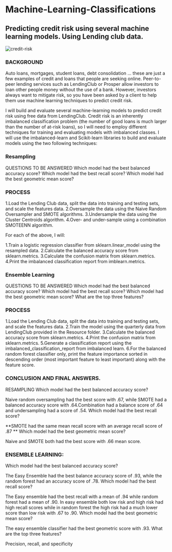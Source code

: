 # Machine-Learning-Classifications

## Predicting credit risk using several machine learning models. Using Lending club data.

![credit-risk](Image/credit-risk.jpg)

### BACKGROUND
Auto loans, mortgages, student loans, debt consolidation ... these are just a few examples of credit and loans that people are seeking online. Peer-to-peer lending services such as LendingClub or Prosper allow investors to loan other people money without the use of a bank. However, investors always want to mitigate risk, so you have been asked by a client to help them use machine learning techniques to predict credit risk.

I will build and evaluate several machine-learning models to predict credit risk using free data from LendingClub. Credit risk is an inherently imbalanced classification problem (the number of good loans is much larger than the number of at-risk loans), so I will need to employ different techniques for training and evaluating models with imbalanced classes. I will use the imbalanced-learn and Scikit-learn libraries to build and evaluate models using the two following techniques:

### Resampling
QUESTIONS TO BE ANSWERED
Which model had the best balanced accuracy score? Which model had the best recall score? Which model had the best geometric mean score?

### PROCESS
1.Load the Lending Club data, split the data into training and testing sets, and scale the features data. 2.Oversample the data using the Naive Random Oversampler and SMOTE algorithms. 3.Undersample the data using the Cluster Centroids algorithm. 4.Over- and under-sample using a combination SMOTEENN algorithm.

For each of the above, I will:

1.Train a logistic regression classifier from sklearn.linear_model using the resampled data. 2.Calculate the balanced accuracy score from sklearn.metrics. 3.Calculate the confusion matrix from sklearn.metrics. 4.Print the imbalanced classification report from imblearn.metrics.

### Ensemble Learning
QUESTIONS TO BE ANSWERED
Which model had the best balanced accuracy score? Which model had the best recall score? Which model had the best geometric mean score? What are the top three features?

### PROCESS
1.Load the Lending Club data, split the data into training and testing sets, and scale the features data. 2.Train the model using the quarterly data from LendingClub provided in the Resource folder. 3.Calculate the balanced accuracy score from sklearn.metrics. 4.Print the confusion matrix from sklearn.metrics. 5.Generate a classification report using the imbalanced_classification_report from imbalanced learn. 6.For the balanced random forest classifier only, print the feature importance sorted in descending order (most important feature to least important) along with the feature score.

### CONCLUSION AND FINAL ANSWERS.
RESAMPLING
Which model had the best balanced accuracy score?

Naive random oversampling had the best score with .67, while SMOTE had a balanced accuracy score with .64.Combination had a balance score of .64 and undersampling had a score of .54.
Which model had the best recall score?

**SMOTE had the same mean recall score with an average recall score of .87 **
Which model had the best geometric mean score?

Naive and SMOTE both had the best score with .66 mean score.
### ENSEMBLE LEARNING:
Which model had the best balanced accuracy score?

The Easy Ensemble had the best balance accuracy score of .93, while the random forest had an accuracy score of .78.
Which model had the best recall score?

The Easy ensemble had the best recall with a mean of .94 while random forest had a mean of .90. In easy ensemble both low risk and high risk had high recall scores while in random forest the high risk had a much lower score than low risk with .67 to .90.
Which model had the best geometric mean score?

The easy ensemble classifier had the best geometric score with .93.
What are the top three features?

Precision, recall, and specificity
